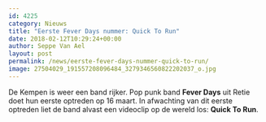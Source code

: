 ```yaml
---
id: 4225
category: Nieuws
title: "Eerste Fever Days nummer: Quick To Run"
date: 2018-02-12T10:29:24+00:00
author: Seppe Van Ael
layout: post
permalink: /news/eerste-fever-days-nummer-quick-to-run/
image: 27504029_191557208096484_3279346560822202037_o.jpg
---
```

De Kempen is weer een band rijker. Pop punk band **Fever Days** uit Retie doet hun eerste optreden op 16 maart. In afwachting van dit eerste optreden liet de band alvast een videoclip op de wereld los: **Quick To Run**.
